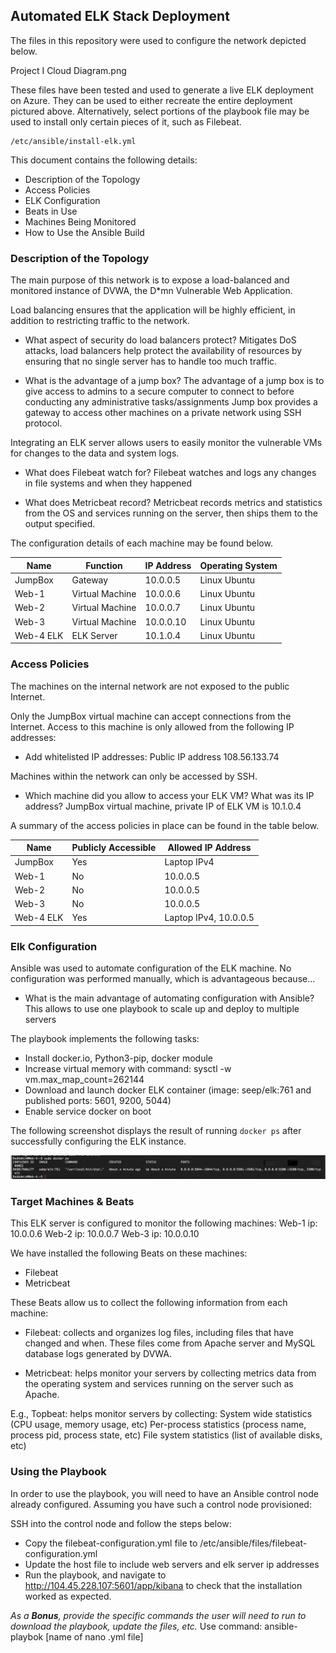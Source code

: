 ## Automated ELK Stack Deployment

The files in this repository were used to configure the network depicted below.

Project I Cloud Diagram.png

These files have been tested and used to generate a live ELK deployment on Azure. They can be used to either recreate the entire deployment pictured above. Alternatively, select portions of the playbook file may be used to install only certain pieces of it, such as Filebeat.

	/etc/ansible/install-elk.yml

This document contains the following details:
- Description of the Topology
- Access Policies
- ELK Configuration
- Beats in Use
- Machines Being Monitored
- How to Use the Ansible Build


### Description of the Topology

The main purpose of this network is to expose a load-balanced and monitored instance of DVWA, the D*mn Vulnerable Web Application.

Load balancing ensures that the application will be highly efficient, in addition to restricting traffic to the network.
- What aspect of security do load balancers protect? 
Mitigates DoS attacks, load balancers help protect the availability of resources by ensuring that no single server has to handle too much traffic. 

- What is the advantage of a jump box?
The advantage of a jump box is to give access to admins to a secure computer to connect to before conducting any administrative tasks/assignments
Jump box provides a gateway to access other machines on a private network using SSH protocol.


Integrating an ELK server allows users to easily monitor the vulnerable VMs for changes to the data and system logs.
- What does Filebeat watch for?
Filebeat watches and logs any changes in file systems and when they happened

- What does Metricbeat record?
Metricbeat records metrics and statistics from the OS and services running on the server, then ships them to the output specified.


The configuration details of each machine may be found below.

| Name      | Function        | IP Address | Operating System |
|-----------|-----------------|------------|------------------|
| JumpBox   | Gateway         | 10.0.0.5   | Linux Ubuntu     |
| Web-1     | Virtual Machine | 10.0.0.6   | Linux Ubuntu     |
| Web-2     | Virtual Machine | 10.0.0.7   | Linux Ubuntu     |
| Web-3     | Virtual Machine | 10.0.0.10  | Linux Ubuntu     |
| Web-4 ELK | ELK Server      | 10.1.0.4   | Linux Ubuntu     |

### Access Policies

The machines on the internal network are not exposed to the public Internet. 

Only the JumpBox virtual machine can accept connections from the Internet. Access to this machine is only allowed from the following IP addresses:
- Add whitelisted IP addresses: Public IP address 108.56.133.74

Machines within the network can only be accessed by SSH.

- Which machine did you allow to access your ELK VM? What was its IP address? JumpBox virtual machine, private IP of ELK VM is 10.1.0.4

A summary of the access policies in place can be found in the table below.

| Name      | Publicly Accessible | Allowed IP Address    |
|-----------|---------------------|-----------------------|
| JumpBox   | Yes                 | Laptop IPv4           |
| Web-1     | No                  | 10.0.0.5              |
| Web-2     | No                  | 10.0.0.5              |
| Web-3     | No                  | 10.0.0.5              |
| Web-4 ELK | Yes                 | Laptop IPv4, 10.0.0.5 |

### Elk Configuration

Ansible was used to automate configuration of the ELK machine. No configuration was performed manually, which is advantageous because...
- What is the main advantage of automating configuration with Ansible?
This allows to use one playbook to scale up and deploy to multiple servers

The playbook implements the following tasks:
- Install docker.io, Python3-pip, docker module
- Increase virtual memory with command: sysctl -w vm.max_map_count=262144
- Download and launch docker ELK container (image: seep/elk:761 and published ports: 5601, 9200, 5044)
- Enable service docker on boot

The following screenshot displays the result of running `docker ps` after successfully configuring the ELK instance.

![](../diagrams/Running_docker_ps.jpg)

### Target Machines & Beats
This ELK server is configured to monitor the following machines:
Web-1 ip: 10.0.0.6
Web-2 ip: 10.0.0.7
Web-3 ip: 10.0.0.10

We have installed the following Beats on these machines:
- Filebeat
- Metricbeat

These Beats allow us to collect the following information from each machine:
- Filebeat: collects and organizes log files, including files that have changed and when. These files come from Apache server and MySQL database logs generated by DVWA. 

- Metricbeat: helps monitor your servers by collecting metrics data from the operating system and services running on the server such as Apache.

E.g., Topbeat: helps monitor servers by collecting: 
System wide statistics (CPU usage, memory usage, etc)
Per-process statistics (process name, process pid, process state, etc)
File system statistics (list of available disks, etc)

### Using the Playbook
In order to use the playbook, you will need to have an Ansible control node already configured. Assuming you have such a control node provisioned: 

SSH into the control node and follow the steps below:
- Copy the filebeat-configuration.yml file to /etc/ansible/files/filebeat-configuration.yml
- Update the host file to include web servers and elk server ip addresses
- Run the playbook, and navigate to http://104.45.228.107:5601/app/kibana to check that the installation worked as expected.

_As a **Bonus**, provide the specific commands the user will need to run to download the playbook, update the files, etc._
Use command: ansible-playbok [name of nano .yml file]
